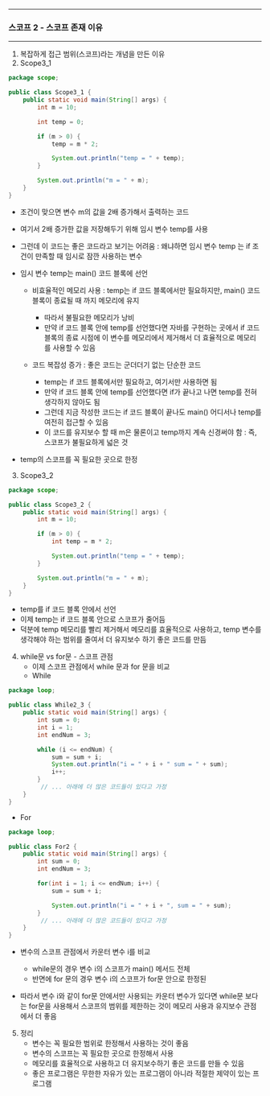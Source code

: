 -----
### 스코프 2 - 스코프 존재 이유
-----
1. 복잡하게 접근 범위(스코프)라는 개념을 만든 이유
2. Scope3_1
```java
package scope;

public class Scope3_1 {
    public static void main(String[] args) {
        int m = 10;

        int temp = 0;

        if (m > 0) {
            temp = m * 2;

            System.out.println("temp = " + temp);
        }

        System.out.println("m = " + m);
    }
}
```
   - 조건이 맞으면 변수 m의 값을 2배 증가해서 출력하는 코드
   - 여기서 2배 증가한 값을 저장해두기 위해 임시 변수 temp를 사용
   - 그런데 이 코드는 좋은 코드라고 보기는 어려움 : 왜냐하면 임시 변수 temp 는 if 조건이 만족할 때 임시로 잠깐 사용하는 변수
   - 임시 변수 temp는 main() 코드 블록에 선언
      + 비효율적인 메모리 사용 : temp는 if 코드 블록에서만 필요하지만, main() 코드 블록이 종료될 때 까지 메모리에 유지
        * 따라서 불필요한 메모리가 낭비
        * 만약 if 코드 블록 안에 temp를 선언했다면 자바를 구현하는 곳에서 if 코드 블록의 종료 시점에 이 변수를 메모리에서 제거해서 더 효율적으로 메모리를 사용할 수 있음

      + 코드 복잡성 증가 : 좋은 코드는 군더더기 없는 단순한 코드
        * temp는 if 코드 블록에서만 필요하고, 여기서만 사용하면 됨
        * 만약 if 코드 블록 안에 temp를 선언했다면 if가 끝나고 나면 temp를 전혀 생각하지 않아도 됨
        * 그런데 지금 작성한 코드는 if 코드 블록이 끝나도 main() 어디서나 temp를 여전히 접근할 수 있음
        * 이 코드를 유지보수 할 때 m은 물론이고 temp까지 계속 신경써야 함 : 즉, 스코프가 불필요하게 넓은 것
      
   - temp의 스코프를 꼭 필요한 곳으로 한정

3. Scope3_2
```java
package scope;

public class Scope3_2 {
    public static void main(String[] args) {
        int m = 10;

        if (m > 0) {
            int temp = m * 2;

            System.out.println("temp = " + temp);
        }

        System.out.println("m = " + m);
    }
}
```
  - temp를 if 코드 블록 안에서 선언
  - 이제 temp는 if 코드 블록 안으로 스코프가 줄어듬
  - 덕분에 temp 메모리를 빨리 제거해서 메모리를 효율적으로 사용하고, temp 변수를 생각해야 하는 범위를 줄여서 더 유지보수 하기 좋은 코드를 만듬

4. while문 vs for문 - 스코프 관점
   - 이제 스코프 관점에서 while 문과 for 문을 비교
   - While
```java
package loop;

public class While2_3 {
    public static void main(String[] args) {
        int sum = 0;
        int i = 1;
        int endNum = 3;

        while (i <= endNum) {
            sum = sum + i;
            System.out.println("i = " + i + " sum = " + sum);
            i++;
        }
         // ... 아래에 더 많은 코드들이 있다고 가정
    }
}
```
   - For
```java
package loop;

public class For2 {
    public static void main(String[] args) {
        int sum = 0;
        int endNum = 3;

        for(int i = 1; i <= endNum; i++) {
            sum = sum + i;

            System.out.println("i = " + i + ", sum = " + sum);
        }
         // ... 아래에 더 많은 코드들이 있다고 가정
    }
}
```

  - 변수의 스코프 관점에서 카운터 변수 i를 비교
    + while문의 경우 변수 i의 스코프가 main() 메서드 전체
    + 반면에 for 문의 경우 변수 i의 스코프가 for문 안으로 한정된

  - 따라서 변수 i와 같이 for문 안에서만 사용되는 카운터 변수가 있다면 while문 보다는 for문을 사용해서 스코프의 범위를 제한하는 것이 메모리 사용과 유지보수 관점에서 더 좋음

5. 정리
   - 변수는 꼭 필요한 범위로 한정해서 사용하는 것이 좋음
   - 변수의 스코프는 꼭 필요한 곳으로 한정해서 사용
   - 메모리를 효율적으로 사용하고 더 유지보수하기 좋은 코드를 만들 수 있음
   - 좋은 프로그램은 무한한 자유가 있는 프로그램이 아니라 적절한 제약이 있는 프로그램
